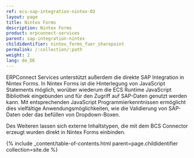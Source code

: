 ```yaml
---
ref: ecs-sap-integration-nintex-02
layout: page
title: Nintex Forms
description: Nintex Forms
product: erpconnect-services
parent: sap-integration-nintex
childidentifier: nintex_forms_fuer_sharepoint
permalink: /:collection/:path
weight: 2
lang: de_DE
---
```


ERPConnect Services unterstützt außerdem die direkte SAP Integration in Nintex Forms.  In Nintex Forms ist die Hinterlegung von JavaScript Statements möglich, worüber wiederum die ECS Runtime JavaScript Bibliothek eingebunden und für den Zugriff auf SAP-Daten genutzt werden kann. Mit entsprechenden JavaScript Programmierkenntnissen ermöglicht dies vielfältige Anwendungsmöglichkeiten, wie die Validierung von SAP-Daten oder das befüllen von Dropdown-Boxen.

Des Weiteren lassen sich externe Inhaltstypen, die mit dem BCS Connector erzeugt wurden direkt in Nintex Forms einbinden.

{% include _content/table-of-contents.html parent=page.childidentifier collection=site.de %}